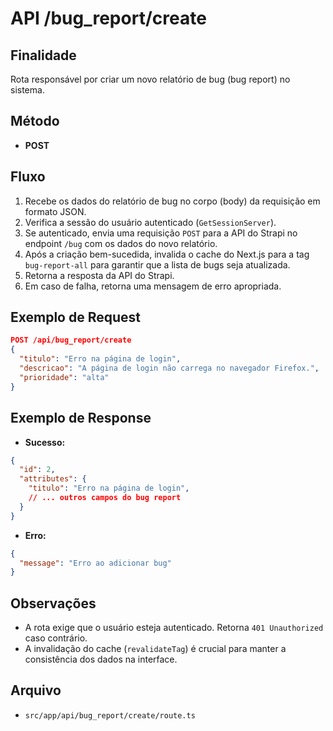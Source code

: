 # API /bug_report/create

## Finalidade
Rota responsável por criar um novo relatório de bug (bug report) no sistema.

## Método
- **POST**

## Fluxo
1.  Recebe os dados do relatório de bug no corpo (body) da requisição em formato JSON.
2.  Verifica a sessão do usuário autenticado (`GetSessionServer`).
3.  Se autenticado, envia uma requisição `POST` para a API do Strapi no endpoint `/bug` com os dados do novo relatório.
4.  Após a criação bem-sucedida, invalida o cache do Next.js para a tag `bug-report-all` para garantir que a lista de bugs seja atualizada.
5.  Retorna a resposta da API do Strapi.
6.  Em caso de falha, retorna uma mensagem de erro apropriada.

## Exemplo de Request
```json
POST /api/bug_report/create
{
  "titulo": "Erro na página de login",
  "descricao": "A página de login não carrega no navegador Firefox.",
  "prioridade": "alta"
}
```

## Exemplo de Response
- **Sucesso:**
```json
{
  "id": 2,
  "attributes": {
    "titulo": "Erro na página de login",
    // ... outros campos do bug report
  }
}
```
- **Erro:**
```json
{
  "message": "Erro ao adicionar bug"
}
```

## Observações
- A rota exige que o usuário esteja autenticado. Retorna `401 Unauthorized` caso contrário.
- A invalidação do cache (`revalidateTag`) é crucial para manter a consistência dos dados na interface.

## Arquivo
- `src/app/api/bug_report/create/route.ts`
